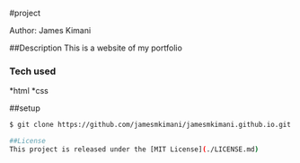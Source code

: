 #project


Author: James Kimani

##Description
This is a website of my portfolio

### Tech used
*html
*css

##setup
```bash
$ git clone https://github.com/jamesmkimani/jamesmkimani.github.io.git

##License
This project is released under the [MIT License](./LICENSE.md)
